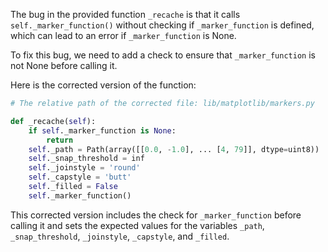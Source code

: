 The bug in the provided function `_recache` is that it calls `self._marker_function()` without checking if `_marker_function` is defined, which can lead to an error if `_marker_function` is None.

To fix this bug, we need to add a check to ensure that `_marker_function` is not None before calling it.

Here is the corrected version of the function:

```python
# The relative path of the corrected file: lib/matplotlib/markers.py

def _recache(self):
    if self._marker_function is None:
        return
    self._path = Path(array([[0.0, -1.0], ... [4, 79]], dtype=uint8))
    self._snap_threshold = inf
    self._joinstyle = 'round'
    self._capstyle = 'butt'
    self._filled = False
    self._marker_function()
```

This corrected version includes the check for `_marker_function` before calling it and sets the expected values for the variables `_path`, `_snap_threshold`, `_joinstyle`, `_capstyle`, and `_filled`.